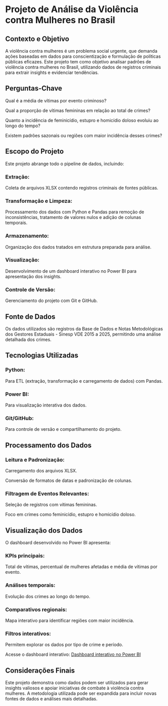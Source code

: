 # Projeto de Análise da Violência contra Mulheres no Brasil

## Contexto e Objetivo

A violência contra mulheres é um problema social urgente, que demanda ações baseadas em dados para conscientização e formulação de políticas públicas eficazes. Este projeto tem como objetivo analisar padrões de violência contra mulheres no Brasil, utilizando dados de registros criminais para extrair insights e evidenciar tendências.

## Perguntas-Chave

Qual é a média de vítimas por evento criminoso?

Qual a proporção de vítimas femininas em relação ao total de crimes?

Quanto a incidência de feminicídio, estupro e homicídio doloso evoluiu ao longo do tempo?

Existem padrões sazonais ou regiões com maior incidência desses crimes?

## Escopo do Projeto

Este projeto abrange todo o pipeline de dados, incluindo:

### Extração:
Coleta de arquivos XLSX contendo registros criminais de fontes públicas.

### Transformação e Limpeza:
Processamento dos dados com Python e Pandas para remoção de inconsistências, tratamento de valores nulos e adição de colunas temporais.

### Armazenamento:
Organização dos dados tratados em estrutura preparada para análise.

### Visualização:
Desenvolvimento de um dashboard interativo no Power BI para apresentação dos insights.

### Controle de Versão:
Gerenciamento do projeto com Git e GitHub.

## Fonte de Dados

Os dados utilizados são registros da Base de Dados e Notas Metodológicas dos Gestores Estaduais - Sinesp VDE 2015 a 2025, permitindo uma análise detalhada dos crimes.

## Tecnologias Utilizadas

### Python:
Para ETL (extração, transformação e carregamento de dados) com Pandas.

### Power BI:
Para visualização interativa dos dados.

### Git/GitHub:
Para controle de versão e compartilhamento do projeto.

## Processamento dos Dados

### Leitura e Padronização:

Carregamento dos arquivos XLSX.

Conversão de formatos de datas e padronização de colunas.

### Filtragem de Eventos Relevantes:

Seleção de registros com vítimas femininas.

Foco em crimes como feminicídio, estupro e homicídio doloso.

## Visualização dos Dados

O dashboard desenvolvido no Power BI apresenta:

### KPIs principais:
Total de vítimas, percentual de mulheres afetadas e média de vítimas por evento.

### Análises temporais:
Evolução dos crimes ao longo do tempo.

### Comparativos regionais:
Mapa interativo para identificar regiões com maior incidência.

### Filtros interativos:
Permitem explorar os dados por tipo de crime e período.

Acesse o dashboard interativo: [Dashboard interativo no Power BI](https://app.powerbi.com/view?r=eyJrIjoiNTlmMWY1MTYtNjFiYS00Y2UzLWIxNzUtZTMyNzExYmRiNjBjIiwidCI6IjIzZGQzNGE4LWRjMGUtNDU0YS05OTE3LTlhNjQ1OWY0OGJhOCJ9)

## Considerações Finais

Este projeto demonstra como dados podem ser utilizados para gerar insights valiosos e apoiar iniciativas de combate à violência contra mulheres. A metodologia utilizada pode ser expandida para incluir novas fontes de dados e análises mais detalhadas.
